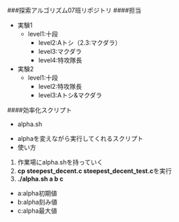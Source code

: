 ###探索アルゴリズム07班リポジトリ
####担当
+ 実験1
  - level1:十段
	- level2:Aトシ（2.3:マクダラ）
	- level3:マクダラ
	- level4:特攻隊長
+ 実験2
  - level1:十段
	- level2:特攻隊長
	- level3:Aトシ&マクダラ

####効率化スクリプト
+ alpha.sh
 - alphaを変えながら実行してくれるスクリプト
 - 使い方
  1. 作業場にalpha.shを持っていく
  1. **cp steepest_decent.c steepest_decent_test.c**を実行
  1. **./alpha.sh a b c**
   - a:alpha初期値
   - b:alpha刻み値
   - c:alpha最大値
